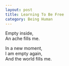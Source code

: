 ```yaml
---
layout: post
title: Learning To Be Free
category: Being Human 
---
```


Empty inside,  
An ache fills me.

In a new moment,  
I am empty again,  
And the world fills me.
